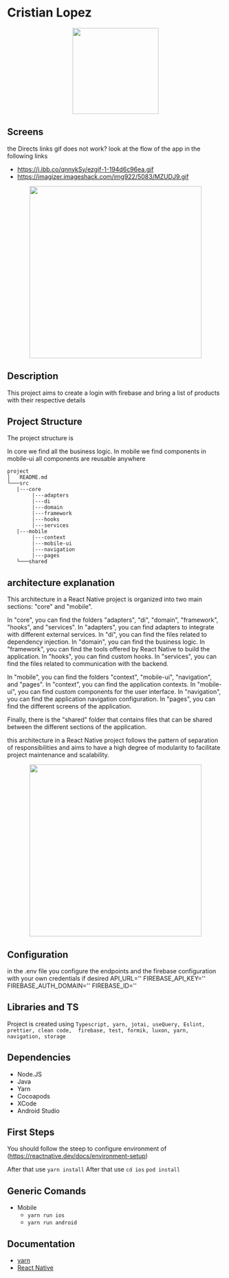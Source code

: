 # Cristian Lopez

<p style="text-align: center;"><img src="https://i.ibb.co/WPHMbf2/Screenshot-2023-03-31-at-11-56-48-AM.png" width="200"></p>

## Screens

the Directs links gif does not work? look at the flow of the app in the following links

- https://i.ibb.co/qnnykSy/ezgif-1-194d6c96ea.gif
- https://imagizer.imageshack.com/img922/5083/MZUDJ9.gif

<p style="text-align: center;"><img src="https://i.ibb.co/qnnykSy/ezgif-1-194d6c96ea.gif" width="400"></p>

## Description

This project aims to create a login with firebase and bring a list of products with their respective details

## Project Structure

The project structure is

In core we find all the business logic. In mobile we find components in mobile-ui all components are reusable anywhere

```
project
│   README.md
└───src
   |---core
        |---adapters
        |---di
        |---domain
        |---framework
        |---hooks
        |---services
   |---mobile
        |---context
        |---mobile-ui
        |---navigation
        |---pages
   └───shared

```

## architecture explanation

This architecture in a React Native project is organized into two main sections: "core" and "mobile".

In "core", you can find the folders "adapters", "di", "domain", "framework", "hooks", and "services". In "adapters", you can find adapters to integrate with different external services. In "di", you can find the files related to dependency injection. In "domain", you can find the business logic. In "framework", you can find the tools offered by React Native to build the application. In "hooks", you can find custom hooks. In "services", you can find the files related to communication with the backend.

In "mobile", you can find the folders "context", "mobile-ui", "navigation", and "pages". In "context", you can find the application contexts. In "mobile-ui", you can find custom components for the user interface. In "navigation", you can find the application navigation configuration. In "pages", you can find the different screens of the application.

Finally, there is the "shared" folder that contains files that can be shared between the different sections of the application.

this architecture in a React Native project follows the pattern of separation of responsibilities and aims to have a high degree of modularity to facilitate project maintenance and scalability.

<p style="text-align: center;"><img src="https://miro.medium.com/v2/resize:fit:4800/format:webp/1*NfFzI7Z-E3ypn8ahESbDzw.png" width="400"></p>

## Configuration

in the .env file you configure the endpoints and the firebase configuration with your own credentials if desired
API_URL=''
FIREBASE_API_KEY=''
FIREBASE_AUTH_DOMAIN=''
FIREBASE_ID=''

## Libraries and TS

Project is created using `Typescript, yarn, jotai, useQuery, Eslint, prettier, clean code,  firebase, test, formik, luxon, yarn, navigation, storage`

## Dependencies

- Node.JS
- Java
- Yarn
- Cocoapods
- XCode
- Android Studio

## First Steps

You should follow the steep to configure environment of (https://reactnative.dev/docs/environment-setup)

After that use `yarn install`
After that use `cd ios` `pod install`

## Generic Comands

- Mobile
  - `yarn run ios`
  - `yarn run android`

## Documentation

- [yarn](https://classic.yarnpkg.com)
- [React Native](https://reactnative.dev)
